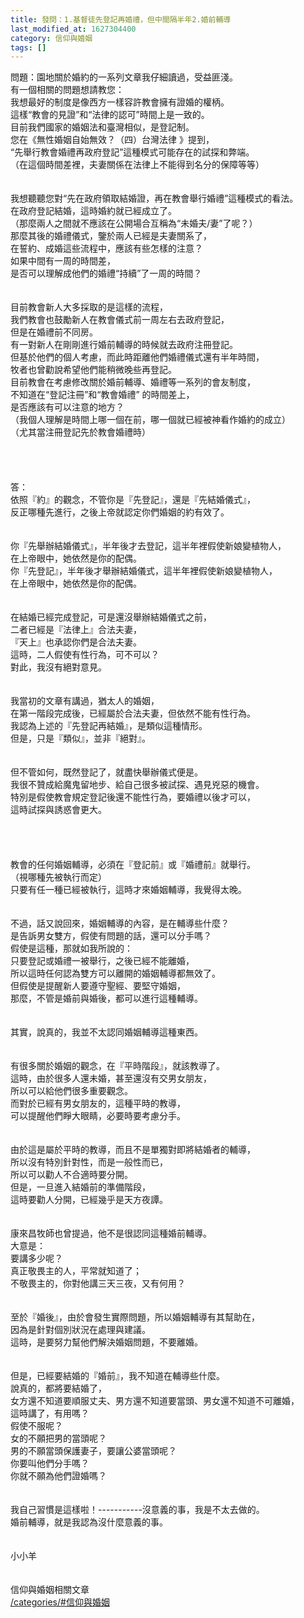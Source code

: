 ```yaml
---
title: 發問：1.基督徒先登記再婚禮，但中間隔半年2.婚前輔導
last_modified_at: 1627304400
category: 信仰與婚姻
tags: []
---
```


<div>
<div>問題：園地關於婚約的一系列文章我仔細讀過，受益匪淺。</div>
<div>有一個相關的問題想請教您：</div>
<div>我想最好的制度是像西方一樣容許教會擁有證婚的權柄。</div>
<div>這樣“教會的見證”和“法律的認可”時間上是一致的。</div>
<div>目前我們國家的婚姻法和臺灣相似，是登記制。</div>
<div>您在《無性婚姻自始無效？（四）台灣法律 》提到，</div>
<div>“先舉行教會婚禮再政府登記”這種模式可能存在的試探和弊端。</div>
<div>（在這個時間差裡，夫妻關係在法律上不能得到名分的保障等等）</div>
<div> </div>
<div> </div>
<div>我想聽聽您對“先在政府領取結婚證，再在教會舉行婚禮”這種模式的看法。</div>
<div>在政府登記結婚，這時婚約就已經成立了。</div>
<div>（那麼兩人之間就不應該在公開場合互稱為“未婚夫/妻”了呢？）</div>
<div>那麼其後的婚禮儀式，鑒於兩人已經是夫妻關系了，</div>
<div>在誓約、成婚這些流程中，應該有些怎樣的注意？</div>
<div>如果中間有一周的時間差，</div>
<div>是否可以理解成他們的婚禮“持續”了一周的時間？</div>
<div> </div>
<div> </div>
<div>目前教會新人大多採取的是這樣的流程，</div>
<div>我們教會也鼓勵新人在教會儀式前一周左右去政府登記，</div>
<div>但是在婚禮前不同房。</div>
<div>有一對新人在剛剛進行婚前輔導的時候就去政府注冊登記。</div>
<div>但基於他們的個人考慮，而此時距離他們婚禮儀式還有半年時間，</div>
<div>牧者也曾勸說希望他們能稍微晚些再登記。</div>
<div>目前教會在考慮修改關於婚前輔導、婚禮等一系列的會友制度，</div>
<div>不知道在“登記注冊”和“教會婚禮” 的時間差上，</div>
<div>是否應該有可以注意的地方？</div>
<div>（我個人理解是時間上哪一個在前，哪一個就已經被神看作婚約的成立）</div>
<div>（尤其當注冊登記先於教會婚禮時）</div>
<div> </div>
<div> </div>
<div> </div>
<div> </div>
<div>答：</div>
<div>依照『約』的觀念，不管你是『先登記』，還是『先結婚儀式』，</div>
<div>反正哪種先進行，之後上帝就認定你們婚姻的約有效了。</div>
<div> </div>
<div> </div>
<div>你『先舉辦結婚儀式』，半年後才去登記，這半年裡假使新娘變植物人，</div>
<div>在上帝眼中，她依然是你的配偶。</div>
<div>你『先登記』，半年後才舉辦結婚儀式，這半年裡假使新娘變植物人，</div>
<div>在上帝眼中，她依然是你的配偶。</div>
<div> </div>
<div> </div>
<div>在結婚已經完成登記，可是還沒舉辦結婚儀式之前，</div>
<div>二者已經是『法律上』合法夫妻，</div>
<div>『天上』也承認你們是合法夫妻。</div>
<div>這時，二人假使有性行為，可不可以？</div>
<div>對此，我沒有絕對意見。</div>
<div> </div>
<div> </div>
<div>我當初的文章有講過，猶太人的婚姻，</div>
<div>在第一階段完成後，已經屬於合法夫妻，但依然不能有性行為。</div>
<div>我認為上述的『先登記再結婚』，是類似這種情形。</div>
<div>但是，只是『類似』，並非『絕對』。</div>
<div> </div>
<div> </div>
<div>但不管如何，既然登記了，就盡快舉辦儀式便是。</div>
<div>我很不贊成給魔鬼留地步、給自己很多被試探、遇見兇惡的機會。</div>
<div>特別是假使教會規定登記後還不能性行為，要婚禮以後才可以，</div>
<div>這時試探與誘惑會更大。</div>
<div> </div>
<div> </div>
<div> </div>
<div> </div>
<div>教會的任何婚姻輔導，必須在『登記前』或『婚禮前』就舉行。</div>
<div>（視哪種先被執行而定）</div>
<div>只要有任一種已經被執行，這時才來婚姻輔導，我覺得太晚。</div>
<div> </div>
<div> </div>
<div>不過，話又說回來，婚姻輔導的內容，是在輔導些什麼？</div>
<div>是告訴男女雙方，假使有問題的話，還可以分手嗎？</div>
<div>假使是這種，那就如我所說的：</div>
<div>只要登記或婚禮一被舉行，之後已經不能離婚，</div>
<div>所以這時任何認為雙方可以離開的婚姻輔導都無效了。</div>
<div>但假使是提醒新人要遵守聖經、要堅守婚姻，</div>
<div>那麼，不管是婚前與婚後，都可以進行這種輔導。</div>
<div> </div>
<div> </div>
<div>其實，說真的，我並不太認同婚姻輔導這種東西。</div>
<div> </div>
<div> </div>
<div>有很多關於婚姻的觀念，在『平時階段』，就該教導了。</div>
<div>這時，由於很多人還未婚，甚至還沒有交男女朋友，</div>
<div>所以可以給他們很多重要觀念。</div>
<div>而對於已經有男女朋友的，這種平時的教導，</div>
<div>可以提醒他們睜大眼睛，必要時要考慮分手。</div>
<div> </div>
<div> </div>
<div>由於這是屬於平時的教導，而且不是單獨對即將結婚者的輔導，</div>
<div>所以沒有特別針對性，而是一般性而已，</div>
<div>所以可以勸人不合適時要分開。</div>
<div>但是，一旦進入結婚前的準備階段，</div>
<div>這時要勸人分開，已經幾乎是天方夜譚。</div>
<div> </div>
<div> </div>
<div>康來昌牧師也曾提過，他不是很認同這種婚前輔導。</div>
<div>大意是：</div>
<div>要講多少呢？</div>
<div>真正敬畏主的人，平常就知道了；</div>
<div>不敬畏主的，你對他講三天三夜，又有何用？</div>
<div> </div>
<div> </div>
<div>至於『婚後』，由於會發生實際問題，所以婚姻輔導有其幫助在，</div>
<div>因為是針對個別狀況在處理與建議。</div>
<div>這時，是要努力幫他們解決婚姻問題，不要離婚。</div>
<div> </div>
<div> </div>
<div>但是，已經要結婚的『婚前』，我不知道在輔導些什麼。</div>
<div>說真的，都將要結婚了，</div>
<div>女方還不知道要順服丈夫、男方還不知道要當頭、男女還不知道不可離婚，</div>
<div>這時講了，有用嗎？</div>
<div>假使不服呢？</div>
<div>女的不願把男的當頭呢？</div>
<div>男的不願當頭保護妻子，要讓公婆當頭呢？</div>
<div>你要叫他們分手嗎？</div>
<div>你就不願為他們證婚嗎？</div>
<div> </div>
<div> </div>
<div>我自己習慣是這樣啦！-----------沒意義的事，我是不太去做的。</div>
<div>婚前輔導，就是我認為沒什麼意義的事。</div>
<div> </div>
<div> </div>
<div>小小羊</div>
<div> </div>
<div> </div>
<div>
<div>信仰與婚姻相關文章</div>
<div><a href="/categories/#信仰與婚姻" target="_blank">/categories/#信仰與婚姻</a></div>
</div>
</div>
